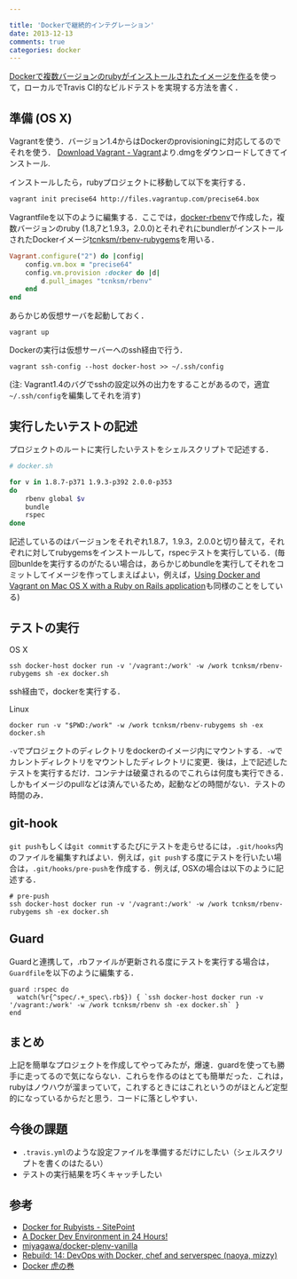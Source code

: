 ```yaml
---

title: 'Dockerで継続的インテグレーション'
date: 2013-12-13
comments: true
categories: docker
---
```


[Dockerで複数バージョンのrubyがインストールされたイメージを作る](http://deeeet.com/writing/2013/12/12/docker-rbenv/)を使って，ローカルでTravis CI的なビルドテストを実現する方法を書く．

## 準備 (OS X)

Vagrantを使う．バージョン1.4からはDockerのprovisioningに対応してるのでそれを使う．
[Download Vagrant - Vagrant](http://www.vagrantup.com/downloads.html)より.dmgをダウンロードしてきてインストール.

インストールしたら，rubyプロジェクトに移動して以下を実行する．

``` bash
vagrant init precise64 http://files.vagrantup.com/precise64.box
```

Vagrantfileを以下のように編集する．ここでは，[docker-rbenv](https://github.com/tcnksm/docker-rbenv)で作成した，複数バージョンのruby (1.8,7と1.9.3，2.0.0)とそれぞれにbundlerがインストールされたDockerイメージ[tcnksm/rbenv-rubygems](https://index.docker.io/u/tcnksm/rbenv-rubygems/)を用いる．

``` ruby
Vagrant.configure("2") do |config|
    config.vm.box = "precise64"
    config.vm.provision :docker do |d|
        d.pull_images "tcnksm/rbenv"
    end
end
```

あらかじめ仮想サーバを起動しておく．

```
vagrant up
```

Dockerの実行は仮想サーバーへのssh経由で行う．

```
vagrant ssh-config --host docker-host >> ~/.ssh/config
```

(注: Vagrant1.4のバグでsshの設定以外の出力をすることがあるので，適宜`~/.ssh/config`を編集してそれを消す)


## 実行したいテストの記述

プロジェクトのルートに実行したいテストをシェルスクリプトで記述する．

``` bash
# docker.sh

for v in 1.8.7-p371 1.9.3-p392 2.0.0-p353
do
    rbenv global $v
    bundle
    rspec
done            
```

記述しているのはバージョンをそれぞれ1.8.7，1.9.3，2.0.0と切り替えて，それぞれに対してrubygemsをインストールして，rspecテストを実行している．(毎回bunldeを実行するのがたるい場合は，あらかじめbundleを実行してそれをコミットしてイメージを作ってしまえばよい，例えば，[Using Docker and Vagrant on Mac OS X with a Ruby on Rails application](http://blog.powpark.com/2013/11/11/using-docker-and-vagrant-on-mac-osx-for-a-ruby-on-rails-app/)も同様のことをしている)


## テストの実行

OS X

```
ssh docker-host docker run -v '/vagrant:/work' -w /work tcnksm/rbenv-rubygems sh -ex docker.sh
```

ssh経由で，dockerを実行する．

Linux

```
docker run -v "$PWD:/work" -w /work tcnksm/rbenv-rubygems sh -ex docker.sh
```


`-v`でプロジェクトのディレクトリをdockerのイメージ内にマウントする．`-w`でカレントディレクトリをマウントしたディレクトリに変更．後は，上で記述したテストを実行するだけ．コンテナは破棄されるのでこれらは何度も実行できる．しかもイメージのpullなどは済んでいるため，起動などの時間がない．テストの時間のみ．

## git-hook

`git push`もしくは`git commit`するたびにテストを走らせるには，`.git/hooks`内のファイルを編集すればよい．例えば，`git push`する度にテストを行いたい場合は，`.git/hooks/pre-push`を作成する．例えば, OSXの場合は以下のように記述する．

```
# pre-push
ssh docker-host docker run -v '/vagrant:/work' -w /work tcnksm/rbenv-rubygems sh -ex docker.sh
```

## Guard

Guardと連携して，.rbファイルが更新される度にテストを実行する場合は，`Guardfile`を以下のように編集する．

```
guard :rspec do
  watch(%r{^spec/.+_spec\.rb$}) { `ssh docker-host docker run -v '/vagrant:/work' -w /work tcnksm/rbenv sh -ex docker.sh` }
end
```

## まとめ

上記を簡単なプロジェクトを作成してやってみたが，爆速．guardを使っても勝手に走ってるので気にならない．これらを作るのはとても簡単だった．これは，rubyはノウハウが溜まっていて，これするときにはこれというのがほとんど定型的になっているからだと思う．コードに落としやすい．

## 今後の課題

- `.travis.yml`のような設定ファイルを準備するだけにしたい（シェルスクリプトを書くのはたるい）
- テストの実行結果を巧くキャッチしたい

## 参考

- [Docker for Rubyists - SitePoint](http://www.sitepoint.com/docker-for-rubyists/)
- [A Docker Dev Environment in 24 Hours!](http://blog.relateiq.com/a-docker-dev-environment-in-24-hours-part-2-of-2/)
- [miyagawa/docker-plenv-vanilla](https://github.com/miyagawa/docker-plenv-vanilla)
- [Rebuild: 14: DevOps with Docker, chef and serverspec (naoya, mizzy)](http://rebuild.fm/14/)
- [Docker 虎の巻](https://gist.github.com/tcnksm/7700047)

